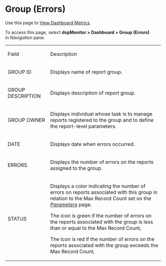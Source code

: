 # Group (Errors)

<div class="use">

Use this page to [View Dashboard
Metrics](../Use_Cases/View_Dashboard_Metrics.htm).

</div>

To access this page, select **dspMonitor \> Dashboard \> Group
(Errors)** in *Navigation* pane.

<table>
<tbody>
<tr class="odd">
<td><p>Field</p></td>
<td><p>Description</p></td>
</tr>
<tr class="even">
<td><p>GROUP ID</p></td>
<td><p>Displays name of report group.</p></td>
</tr>
<tr class="odd">
<td><p>GROUP DESCRIPTION</p></td>
<td><p>Displays description of report group.</p></td>
</tr>
<tr class="even">
<td><p>GROUP OWNER</p></td>
<td><p>Displays individual whose task is to manage reports registered to the group and to define the report-level parameters.</p></td>
</tr>
<tr class="odd">
<td><p>DATE</p></td>
<td><p>Displays date when errors occurred.</p></td>
</tr>
<tr class="even">
<td><p>ERRORS</p></td>
<td><p>Displays the number of errors on the reports assigned to the group.</p></td>
</tr>
<tr class="odd">
<td><p>STATUS</p></td>
<td><p>Displays a color indicating the number of errors on reports associated with this group in relation to the Max Record Count set on the <em><a href="Parameters.htm">Parameters</a></em> page.</p>
<p>The icon is green if the number of errors on the reports associated with the group is less than or equal to the Max Record Count,</p>
<p>The icon is red if the number of errors on the reports associated with the group exceeds the Max Record Count,</p></td>
</tr>
</tbody>
</table>
